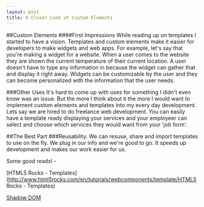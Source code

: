 ```yaml
---
layout: post
title: A Closer Look at Custom Elements
---
```

##Custom Elements
####First Impressions
While reading up on templates I started to have a vision. Templates and custom elements make it easier for developers to make widgets and web apps. For example, let's say that you're making a widget for a website. When a user comes to the website they are shown the current temperature of their current location. A user doesn't have to type any information in because the widget can gather that and display it right away. Widgets can be customizable by the user and they can become personalized with the information that the user needs. 

###Other Uses
It's hard to come up with uses for something I didn't even know was an issue. But the more I think about it the more I would want to implement custom elements and templates into my every day development. Lets say we are hired to do freelance web development. You can easily have a template ready displaying your services and your employeer can select and choose which services they would want from your 'job form'. 

##The Best Part
###Reusability.
We can resuse, share and import templates to use on the fly. We plug in our info and we're good to go. It speeds up development and makes our work easier for us. 

Some good reads! -

[HTML5 Rocks - Templates](http://www.html5rocks.com/en/tutorials/webcomponents/template/HTML5 Rocks - Templates)

[Shadow DOM](http://www.html5rocks.com/en/tutorials/webcomponents/shadowdom/)

